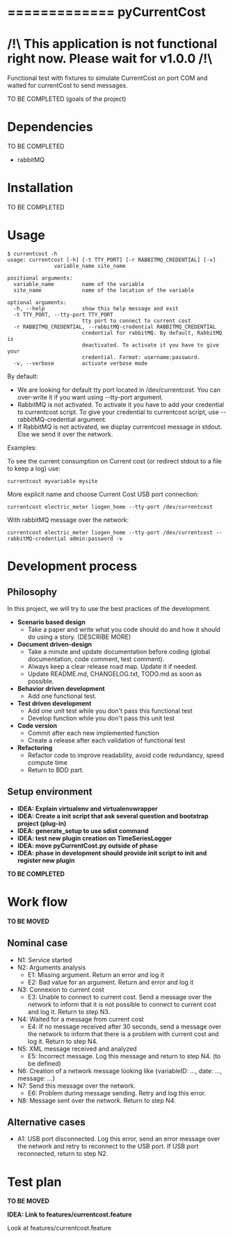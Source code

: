 =============
pyCurrentCost
=============

/!\ This application is not functional right now. Please wait for v1.0.0 /!\
============================================================================

Functional test with fixtures to simulate CurrentCost on port COM and waited for currentCost to send messages.

TO BE COMPLETED (goals of the project)

Dependencies
============

TO BE COMPLETED

 * rabbitMQ

Installation
============

TO BE COMPLETED

Usage
=====

    $ currentcost -h
    usage: currentcost [-h] [-t TTY_PORT] [-r RABBITMQ_CREDENTIAL] [-v]
                   variable_name site_name

    positional arguments:
      variable_name         name of the variable
      site_name             name of the location of the variable

    optional arguments:
      -h, --help            show this help message and exit
      -t TTY_PORT, --tty-port TTY_PORT
                            tty port to connect to current cost
      -r RABBITMQ_CREDENTIAL, --rabbitMQ-credential RABBITMQ_CREDENTIAL
                            credential for rabbitMQ. By default, RabbitMQ is
                            deactivated. To activate it you have to give your
                            credential. Format: username:password.
      -v, --verbose         activate verbose mode

By default:

* We are looking for default tty port located in /dev/currentcost. You can over-write it if you want using --tty-port argument.
* RabbitMQ is not activated. To activate it you have to add your credential to currentcost script. To give your credential to currentcost script, use --rabbitMQ-credential argument.
* If RabbitMQ is not activated, we display currentcost message in stdout. Else we send it over the network. 

Examples: 

To see the current consumption on Current cost (or redirect stdout to a file to keep a log) use:

    currentcost myvariable mysite

More explicit name and choose Current Cost USB port connection:

    currentcost electric_meter liogen_home --tty-port /dev/currentcost

With rabbitMQ message over the network:

    currentcost electric_meter liogen_home --tty-port /dev/currentcost --rabbitMQ-credential admin:password -v


Development process
===================

Philosophy
----------

In this project, we will try to use the best practices of the development.

* **Scenario based design** 
    * Take a paper and write what you code should do and how it should do using a story. (DESCRIBE MORE)
* **Document driven-design**
    * Take a minute and update documentation before coding (global documentation, code comment, test comment).
    * Always keep a clear release road map. Update it if needed. 
    * Update README.md, CHANGELOG.txt, TODO.md as soon as possible.
* **Behavior driven development**
    * Add one functional test.
* **Test driven development**
    * Add one unit test while you don't pass this functional test
    * Develop function while you don't pass this unit test
* **Code version**
    * Commit after each new implemented function
    * Create a release after each validation of functional test
* **Refactoring**
    * Refactor code to improve readability, avoid code redundancy, speed compute time
    * Return to BDD part.

Setup environment
-----------------

* **IDEA: Explain virtualenv and virtualenvwrapper**
* **IDEA: Create a init script that ask several question and bootstrap project (plug-in)**
* **IDEA: generate_setup to use sdist command**
* **IDEA: test new plugin creation on TimeSeriesLogger**
* **IDEA: move pyCurrentCost.py outside of phase**
* **IDEA: phase in development should provide init script to init and register new plugin**


**TO BE COMPLETED**

Work flow
=========

**TO BE MOVED**

Nominal case
------------

* N1: Service started
* N2: Arguments analysis
    * E1: Missing argument. Return an error and log it
    * E2: Bad value for an argument. Return and error and log it
* N3: Connexion to current cost
    * E3: Unable to connect to current cost. Send a message over the network to inform that it is not possible to connect to current cost and log it. Return to step N3.
* N4: Waited for a message from current cost
    * E4: If no message received after 30 seconds, send a message over the network to inform that there is a problem with current cost and log it. Return to step N4.
* N5: XML message received and analyzed
    * E5: Incorrect message. Log this message and return to step N4. (to be defined)
* N6: Creation of a network message looking like {variableID: ..., date: ..., message: ...}
* N7: Send this message over the network.
    * E6: Problem during message sending. Retry and log this error.
* N8: Message sent over the network. Return to step N4.

Alternative cases
-----------------

* A1: USB port disconnected. Log this error, send an error message over the network and retry to reconnect to the USB port. If USB port reconnected, return to step N2.

Test plan
=========

**TO BE MOVED**

**IDEA: Link to features/currentcost.feature**

Look at features/currentcost.feature

